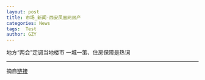 ```yaml
---
layout: post
title: 市场_新闻-西安凤凰网房产
categories: News
tags:  Test
author: GZY
---
```


地方“两会”定调当地楼市 一城一策、住房保障是热词

*****

摘自[链接](http://xa.house.ifeng.com/news/market/)